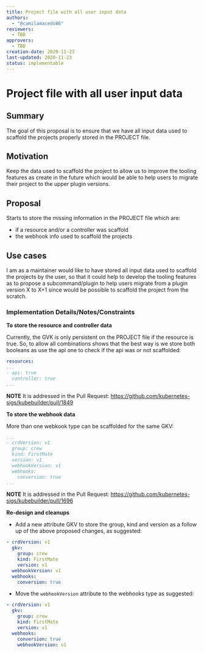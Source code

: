 ```yaml
---
title: Project file with all user input data
authors:
  - "@camilamacedo86"
reviewers:
  - TBD
approvers:
  - TBD
creation-date: 2020-11-23
last-updated: 2020-11-23
status: implementable
---
```


# Project file with all user input data

## Summary

The goal of this proposal is to ensure that we have all input data used to scaffold the projects properly stored in the PROJECT file. 

## Motivation

Keep the data used to scaffold the project to allow us to improve the tooling features as create in the future which would be able to help users to migrate their project to the upper plugin versions.  

## Proposal

Starts to store the missing information in the PROJECT file which are:
- if a resource and/or a controller was scaffold
- the webhook info used to scaffold the projects

## Use cases

I am as a maintainer would like to have stored all input data used to scaffold the projects by the user, so that it could help to develop the tooling features as to propose a subcommand/plugin to help users migrate from a plugin version X to X+1 since would be possible to scaffold the project from the scratch.

### Implementation Details/Notes/Constraints 

**To store the resource and controller data**

Currently, the GVK is only persistent on the PROJECT file if the resource is true. So, to allow all combinations shows that the best way is we store both booleans as use the api one to check if the api was or not scaffolded:

```yaml
resources:
...
- api: true
  controller: true
...
```

**NOTE** It is addressed in the Pull Request: https://github.com/kubernetes-sigs/kubebuilder/pull/1849

**To store the webhook data**

More than one webkook type can be scaffolded for the same GKV:

```yaml
...
- crdVersion: v1
  group: crew
  kind: FirstMate
  version: v1
  webhookVersion: v1
  webhooks:
    conversion: true
...
```

**NOTE** It is addressed in the Pull Request: https://github.com/kubernetes-sigs/kubebuilder/pull/1696

**Re-design and cleanups**

- Add a new attribute GKV to store the group, kind and version as a follow up of the above proposed changes, as suggested: 

```yaml 
- crdVersion: v1
  gkv:
    group: crew
    kind: FirstMate
    version: v1
  webhookVersion: v1
  webhooks:
    conversion: true
```

- Move the `webhookVersion` attribute to the webhooks type as suggested: 

```yaml 
- crdVersion: v1
  gkv:
    group: crew
    kind: FirstMate
    version: v1
  webhooks:
    conversion: true
    webhookVersion: v1
```
